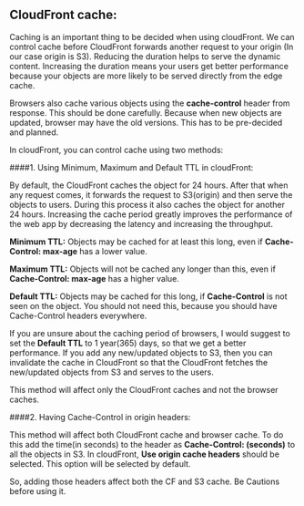 ## CloudFront cache:

Caching is an important thing to be decided when using cloudFront. We can control cache before CloudFront forwards another request to your origin (In our case origin is S3). Reducing the duration helps to serve the dynamic content. Increasing the duration means your users get better performance because your objects are more likely to be served directly from the edge cache.

Browsers also cache various objects using the **cache-control** header from response. This should be done carefully. Because when new objects are updated, browser may have the old versions. This has to be pre-decided and planned.

In cloudFront, you can control cache using two methods:

####1. Using Minimum, Maximum and Default TTL in cloudFront:

By default, the CloudFront caches the object for 24 hours. After that when any request comes, it forwards the request to S3(origin) and then serve the objects to users. During this process it also caches the object for another 24 hours. Increasing the cache period greatly improves the performance of the web app by decreasing the latency and increasing the throughput.

**Minimum TTL:** Objects may be cached for at least this long, even if **Cache-Control: max-age** has a lower value.

**Maximum TTL:** Objects will not be cached any longer than this, even if **Cache-Control: max-age** has a higher value.

**Default TTL:** Objects may be cached for this long, if **Cache-Control** is not seen on the object. You should not need this, because you should have Cache-Control headers everywhere.

If you are unsure about the caching period of browsers, I would suggest to set the **Default TTL** to 1 year(365) days, so that we get a better performance. If you add any new/updated objects to S3, then you can invalidate the cache in CloudFront so that the CloudFront fetches the new/updated objects from S3 and serves to the users.

This method will affect only the CloudFront caches and not the browser caches.

####2. Having Cache-Control in origin headers:

This method will affect both CloudFront cache and browser cache. To do this add the time(in seconds) to the header as **Cache-Control: (seconds)** to all the objects in S3. In cloudFront, **Use origin cache headers** should be selected. This option will be selected by default.

So, adding those headers affect both the CF and S3 cache. Be Cautions before using it.
